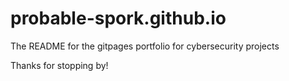# probable-spork.github.io

The README for the gitpages portfolio for cybersecurity projects

Thanks for stopping by!
